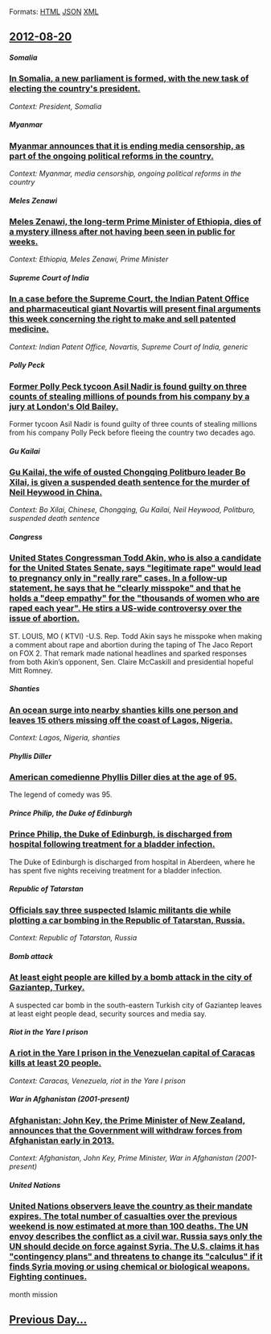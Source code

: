 
Formats: [HTML](2012/08/20/index.html)  [JSON](2012/08/20/index.json)  [XML](2012/08/20/index.xml)  

## [2012-08-20](/news/2012/08/20/index.md)

##### Somalia
### [In Somalia, a new parliament is formed, with the new task of electing the country's president. ](/news/2012/08/20/in-somalia-a-new-parliament-is-formed-with-the-new-task-of-electing-the-country-s-president.md)
_Context: President, Somalia_

##### Myanmar
### [Myanmar announces that it is ending media censorship, as part of the ongoing political reforms in the country. ](/news/2012/08/20/myanmar-announces-that-it-is-ending-media-censorship-as-part-of-the-ongoing-political-reforms-in-the-country.md)
_Context: Myanmar, media censorship, ongoing political reforms in the country_

##### Meles Zenawi
### [Meles Zenawi, the long-term Prime Minister of Ethiopia, dies of a mystery illness after not having been seen in public for weeks. ](/news/2012/08/20/meles-zenawi-the-long-term-prime-minister-of-ethiopia-dies-of-a-mystery-illness-after-not-having-been-seen-in-public-for-weeks.md)
_Context: Ethiopia, Meles Zenawi, Prime Minister_

##### Supreme Court of India
### [In a case before the Supreme Court, the Indian Patent Office and pharmaceutical giant Novartis will present final arguments this week concerning the right to make and sell patented medicine. ](/news/2012/08/20/in-a-case-before-the-supreme-court-the-indian-patent-office-and-pharmaceutical-giant-novartis-will-present-final-arguments-this-week-concer.md)
_Context: Indian Patent Office, Novartis, Supreme Court of India, generic_

##### Polly Peck
### [Former Polly Peck tycoon Asil Nadir is found guilty on three counts of stealing millions of pounds from his company by a jury at London's Old Bailey. ](/news/2012/08/20/former-polly-peck-tycoon-asil-nadir-is-found-guilty-on-three-counts-of-stealing-millions-of-pounds-from-his-company-by-a-jury-at-london-s-ol.md)
Former tycoon Asil Nadir is found guilty of three counts of stealing millions from his company Polly Peck before fleeing the country two decades ago.

##### Gu Kailai
### [Gu Kailai, the wife of ousted Chongqing Politburo leader Bo Xilai, is given a suspended death sentence for the murder of Neil Heywood in China. ](/news/2012/08/20/gu-kailai-the-wife-of-ousted-chongqing-politburo-leader-bo-xilai-is-given-a-suspended-death-sentence-for-the-murder-of-neil-heywood-in-chi.md)
_Context: Bo Xilai, Chinese, Chongqing, Gu Kailai, Neil Heywood, Politburo, suspended death sentence_

##### Congress
### [United States Congressman Todd Akin, who is also a candidate for the United States Senate, says "legitimate rape" would lead to pregnancy only in "really rare" cases. In a follow-up statement, he says that he "clearly misspoke" and that he holds a "deep empathy" for the "thousands of women who are raped each year". He stirs a US-wide controversy over the issue of abortion. ](/news/2012/08/20/united-states-congressman-todd-akin-who-is-also-a-candidate-for-the-united-states-senate-says-legitimate-rape-would-lead-to-pregnancy-on.md)
ST. LOUIS, MO ( KTVI) -U.S. Rep. Todd Akin says he misspoke when making a comment about rape and abortion during the taping of The Jaco Report on FOX 2. That remark made national headlines and sparked responses from both Akin’s opponent, Sen. Claire McCaskill and presidential hopeful Mitt Romney.

##### Shanties
### [An ocean surge into nearby shanties kills one person and leaves 15 others missing off the coast of Lagos, Nigeria. ](/news/2012/08/20/an-ocean-surge-into-nearby-shanties-kills-one-person-and-leaves-15-others-missing-off-the-coast-of-lagos-nigeria.md)
_Context: Lagos, Nigeria, shanties_

##### Phyllis Diller
### [American comedienne Phyllis Diller dies at the age of 95. ](/news/2012/08/20/american-comedienne-phyllis-diller-dies-at-the-age-of-95.md)
The legend of comedy was 95.

##### Prince Philip, the Duke of Edinburgh
### [Prince Philip, the Duke of Edinburgh, is discharged from hospital following treatment for a bladder infection. ](/news/2012/08/20/prince-philip-the-duke-of-edinburgh-is-discharged-from-hospital-following-treatment-for-a-bladder-infection.md)
The Duke of Edinburgh is discharged from hospital in Aberdeen, where he has spent five nights receiving treatment for a bladder infection.

##### Republic of Tatarstan
### [Officials say three suspected Islamic militants die while plotting a car bombing in the Republic of Tatarstan, Russia. ](/news/2012/08/20/officials-say-three-suspected-islamic-militants-die-while-plotting-a-car-bombing-in-the-republic-of-tatarstan-russia.md)
_Context: Republic of Tatarstan, Russia_

##### Bomb attack
### [At least eight people are killed by a bomb attack in the city of Gaziantep, Turkey. ](/news/2012/08/20/at-least-eight-people-are-killed-by-a-bomb-attack-in-the-city-of-gaziantep-turkey.md)
A suspected car bomb in the south-eastern Turkish city of Gaziantep leaves at least eight people dead, security sources and media say.

##### Riot in the Yare I prison
### [A riot in the Yare I prison in the Venezuelan capital of Caracas kills at least 20 people. ](/news/2012/08/20/a-riot-in-the-yare-i-prison-in-the-venezuelan-capital-of-caracas-kills-at-least-20-people.md)
_Context: Caracas, Venezuela, riot in the Yare I prison_

##### War in Afghanistan (2001-present)
### [Afghanistan: John Key, the Prime Minister of New Zealand, announces that the Government will withdraw forces from Afghanistan early in 2013. ](/news/2012/08/20/afghanistan-john-key-the-prime-minister-of-new-zealand-announces-that-the-government-will-withdraw-forces-from-afghanistan-early-in-2013.md)
_Context: Afghanistan, John Key, Prime Minister, War in Afghanistan (2001-present)_

##### United Nations
### [United Nations observers leave the country as their mandate expires. The total number of casualties over the previous weekend is now estimated at more than 100 deaths. The UN envoy describes the conflict as a civil war. Russia says only the UN should decide on force against Syria. The U.S. claims it has "contingency plans" and threatens to change its "calculus" if it finds Syria moving or using chemical or biological weapons. Fighting continues. ](/news/2012/08/20/united-nations-observers-leave-the-country-as-their-mandate-expires-the-total-number-of-casualties-over-the-previous-weekend-is-now-estimat.md)
month mission

## [Previous Day...](/news/2012/08/19/index.md)

